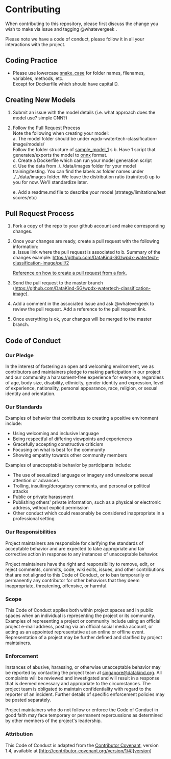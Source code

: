 # Contributing

When contributing to this repository, please first discuss the change you wish to make via issue and tagging @whatevergeek . 

Please note we have a code of conduct, please follow it in all your interactions with the project.

## Coding Practice
- Please use lowercase [snake_case](https://en.wikipedia.org/wiki/Snake_case) for folder names, filenames, variables, methods, etc.    
Except for Dockerfile which should have capital D.

## Creating New Models
1. Submit an issue with the model details (i.e. what approach does the model use? simple CNN?)
2. Follow the Pull Request Process    
    Note the following when creating your model:    
    a. The model folder should be under wpdx-watertech-classification-image/models/   
    Follow the folder structure of [sample_model_1](https://github.com/DataKind-SG/wpdx-watertech-classification-image/tree/master/models/sample_model_1)   s
    b. Have 1 script that generates/exports the model to [onnx](https://onnx.ai) format.    
    c. Create a Dockerfile which can run your model generation script    
    d. Use the data from ./../data/images folder for your model training/testing. You can find the labels as folder names under ./../data/images folder. We leave the distribution ratio (train/test) up to you for now. We'll standardize later.

    e. Add a readme.md file to describe your model (strategy/limitations/test scores/etc)   


## Pull Request Process

1. Fork a copy of the repo to your github account and make corresponding changes.
2. Once your changes are ready, create a pull request with the following information:    
    a. Issue link where the pull request is associated to
    b. Summary of the changes
    example: https://github.com/DataKind-SG/wpdx-watertech-classification-image/pull/2

    [Reference on how to create a pull request from a fork.](https://help.github.com/en/articles/creating-a-pull-request-from-a-fork) 

3. Send the pull request to the master branch (https://github.com/DataKind-SG/wpdx-watertech-classification-image).
4. Add a comment in the associated Issue and ask @whatevergeek to review the pull request. Add a reference to the pull request link.
5. Once everything is ok, your changes will be merged to the master branch.


## Code of Conduct

### Our Pledge

In the interest of fostering an open and welcoming environment, we as
contributors and maintainers pledge to making participation in our project and
our community a harassment-free experience for everyone, regardless of age, body
size, disability, ethnicity, gender identity and expression, level of experience,
nationality, personal appearance, race, religion, or sexual identity and
orientation.

### Our Standards

Examples of behavior that contributes to creating a positive environment
include:

* Using welcoming and inclusive language
* Being respectful of differing viewpoints and experiences
* Gracefully accepting constructive criticism
* Focusing on what is best for the community
* Showing empathy towards other community members

Examples of unacceptable behavior by participants include:

* The use of sexualized language or imagery and unwelcome sexual attention or
advances
* Trolling, insulting/derogatory comments, and personal or political attacks
* Public or private harassment
* Publishing others' private information, such as a physical or electronic
  address, without explicit permission
* Other conduct which could reasonably be considered inappropriate in a
  professional setting

### Our Responsibilities

Project maintainers are responsible for clarifying the standards of acceptable
behavior and are expected to take appropriate and fair corrective action in
response to any instances of unacceptable behavior.

Project maintainers have the right and responsibility to remove, edit, or
reject comments, commits, code, wiki edits, issues, and other contributions
that are not aligned to this Code of Conduct, or to ban temporarily or
permanently any contributor for other behaviors that they deem inappropriate,
threatening, offensive, or harmful.

### Scope

This Code of Conduct applies both within project spaces and in public spaces
when an individual is representing the project or its community. Examples of
representing a project or community include using an official project e-mail
address, posting via an official social media account, or acting as an appointed
representative at an online or offline event. Representation of a project may be
further defined and clarified by project maintainers.

### Enforcement

Instances of abusive, harassing, or otherwise unacceptable behavior may be
reported by contacting the project team at singapore@datakind.org. All
complaints will be reviewed and investigated and will result in a response that
is deemed necessary and appropriate to the circumstances. The project team is
obligated to maintain confidentiality with regard to the reporter of an incident.
Further details of specific enforcement policies may be posted separately.

Project maintainers who do not follow or enforce the Code of Conduct in good
faith may face temporary or permanent repercussions as determined by other
members of the project's leadership.

### Attribution

This Code of Conduct is adapted from the [Contributor Covenant][homepage], version 1.4,
available at [http://contributor-covenant.org/version/1/4][version]

[homepage]: http://contributor-covenant.org
[version]: http://contributor-covenant.org/version/1/4/